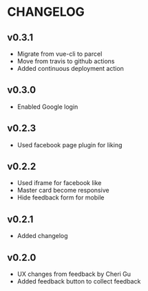 # CHANGELOG

## v0.3.1
- Migrate from vue-cli to parcel
- Move from travis to github actions
- Added continuous deployment action

## v0.3.0
- Enabled Google login

## v0.2.3
- Used facebook page plugin for liking

## v0.2.2
- Used iframe for facebook like 
- Master card become responsive
- Hide feedback form for mobile

## v0.2.1
- Added changelog

## v0.2.0
- UX changes from feedback by Cheri Gu
- Added feedback button to collect feedback
